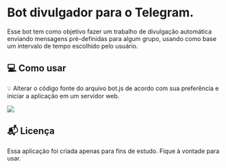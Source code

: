 # Bot divulgador para o Telegram.
Esse bot tem como objetivo fazer um trabalho de divulgação automática enviando mensagens pré-definidas para algum grupo, usando como base um intervalo de tempo escolhido pelo usuário.

## 💻 Como usar

💡 Alterar o código fonte do arquivo bot.js de acordo com sua preferência e iniciar a aplicação em um servidor web.

![](https://i.imgur.com/FJD7M4k.png)

## 📬 Licença

Essa aplicação foi criada apenas para fins de estudo. Fique à vontade para usar.

